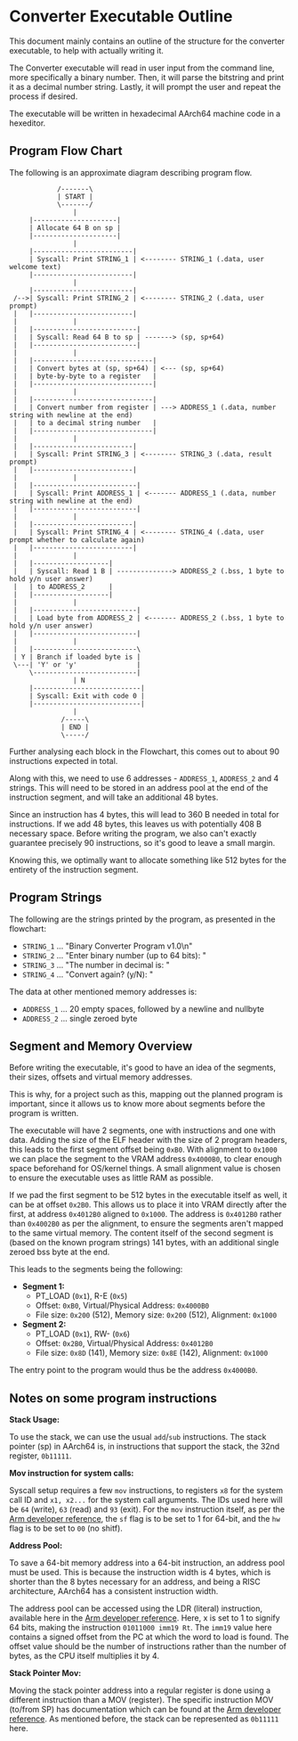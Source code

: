 # Converter Executable Outline

This document mainly contains an outline of the structure for the converter executable, to help with actually writing it.

The Converter executable will read in user input from the command line, more specifically a binary number.
Then, it will parse the bitstring and print it as a decimal number string.
Lastly, it will prompt the user and repeat the process if desired.

The executable will be written in hexadecimal AArch64 machine code in a hexeditor.

## Program Flow Chart

The following is an approximate diagram describing program flow.

```
            /-------\
            | START |
            \-------/
                |
     |---------------------|
     | Allocate 64 B on sp |
     |---------------------|
                |
     |-------------------------|
     | Syscall: Print STRING_1 | <-------- STRING_1 (.data, user welcome text)
     |-------------------------|
                |
     |-------------------------|
 /-->| Syscall: Print STRING_2 | <-------- STRING_2 (.data, user prompt)
 |   |-------------------------|
 |              |
 |   |--------------------------|
 |   | Syscall: Read 64 B to sp | -------> (sp, sp+64)
 |   |--------------------------|
 |              |
 |   |------------------------------|
 |   | Convert bytes at (sp, sp+64) | <--- (sp, sp+64)
 |   | byte-by-byte to a register   |
 |   |------------------------------|
 |              |
 |   |------------------------------|
 |   | Convert number from register | ---> ADDRESS_1 (.data, number string with newline at the end)
 |   | to a decimal string number   |
 |   |------------------------------|
 |              |
 |   |-------------------------|
 |   | Syscall: Print STRING_3 | <-------- STRING_3 (.data, result prompt)
 |   |-------------------------|
 |              |
 |   |--------------------------|
 |   | Syscall: Print ADDRESS_1 | <------- ADDRESS_1 (.data, number string with newline at the end)
 |   |--------------------------|
 |              |
 |   |-------------------------|
 |   | Syscall: Print STRING_4 | <-------- STRING_4 (.data, user prompt whether to calculate again)
 |   |-------------------------|
 |              |
 |   |-------------------|
 |   | Syscall: Read 1 B | --------------> ADDRESS_2 (.bss, 1 byte to hold y/n user answer)
 |   | to ADDRESS_2      |
 |   |-------------------|
 |              |
 |   |--------------------------|
 |   | Load byte from ADDRESS_2 | <------- ADDRESS_2 (.bss, 1 byte to hold y/n user answer)
 |   |--------------------------|
 |              |
 |   |--------------------------\
 | Y | Branch if loaded byte is |
 \---| 'Y' or 'y'               |
     \--------------------------|
                | N
     |---------------------------|
     | Syscall: Exit with code 0 |
     |---------------------------|
                |
             /-----\
             | END |
             \-----/
```

Further analysing each block in the Flowchart, this comes out to about 90 instructions expected in total.

Along with this, we need to use 6 addresses - `ADDRESS_1`, `ADDRESS_2` and 4 strings.
This will need to be stored in an address pool at the end of the instruction segment, and will take an additional 48 bytes.

Since an instruction has 4 bytes, this will lead to 360 B needed in total for instructions.
If we add 48 bytes, this leaves us with potentially 408 B necessary space.
Before writing the program, we also can't exactly guarantee precisely 90 instructions, so it's good to leave a small margin.

Knowing this, we optimally want to allocate something like 512 bytes for the entirety of the instruction segment.

## Program Strings

The following are the strings printed by the program, as presented in the flowchart:

- `STRING_1` ... "Binary Converter Program v1.0\n"
- `STRING_2` ... "Enter binary number (up to 64 bits): "
- `STRING_3` ... "The number in decimal is: "
- `STRING_4` ... "Convert again? (y/N): "

The data at other mentioned memory addresses is:

- `ADDRESS_1` ... 20 empty spaces, followed by a newline and nullbyte
- `ADDRESS_2` ... single zeroed byte

## Segment and Memory Overview

Before writing the executable, it's good to have an idea of the segments, their sizes, offsets and virtual memory addresses.

This is why, for a project such as this, mapping out the planned program is important, since it allows us to know more about segments before the program is written.

The executable will have 2 segments, one with instructions and one with data.
Adding the size of the ELF header with the size of 2 program headers, this leads to the first segment offset being `0xB0`.
With alignment to `0x1000` we can place the segment to the VRAM address `0x4000B0`, to clear enough space beforehand for OS/kernel things.
A small alignment value is chosen to ensure the executable uses as little RAM as possible.

If we pad the first segment to be 512 bytes in the executable itself as well, it can be at offset `0x2B0`.
This allows us to place it into VRAM directly after the first, at address `0x4012B0` aligned to `0x1000`.
The address is `0x4012B0` rather than `0x4002B0` as per the alignment, to ensure the segments aren't mapped to the same virtual memory.
The content itself of the second segment is (based on the known program strings) 141 bytes, with an additional single zeroed bss byte at the end.

This leads to the segments being the following:

- **Segment 1:**
  - PT_LOAD (`0x1`), R-E (`0x5`)
  - Offset: `0xB0`, Virtual/Physical Address: `0x4000B0`
  - File size: `0x200` (512), Memory size: `0x200` (512), Alignment: `0x1000`
- **Segment 2:**
  - PT_LOAD (`0x1`), RW- (`0x6`)
  - Offset: `0x2B0`, Virtual/Physical Address: `0x4012B0`
  - File size: `0x8D` (141), Memory size: `0x8E` (142), Alignment: `0x1000`

The entry point to the program would thus be the address `0x4000B0`.

## Notes on some program instructions

**Stack Usage:**

To use the stack, we can use the usual `add`/`sub` instructions.
The stack pointer (sp) in AArch64 is, in instructions that support the stack, the 32nd register, `0b11111`.

**Mov instruction for system calls:**

Syscall setup requires a few `mov` instructions, to registers `x8` for the system call ID and `x1, x2...` for the system call arguments.
The IDs used here will be `64` (write), `63` (read) and `93` (exit).
For the `mov` instruction itself, as per the 
[Arm developer reference](https://developer.arm.com/documentation/ddi0596/2020-12/Base-Instructions/MOV--wide-immediate---Move--wide-immediate---an-alias-of-MOVZ-), 
the `sf` flag is to be set to 1 for 64-bit, and the `hw` flag is to be set to `00` (no shitf).

**Address Pool:**

To save a 64-bit memory address into a 64-bit instruction, an address pool must be used.
This is because the instruction width is 4 bytes, which is shorter than the 8 bytes necessary for an address,
and being a RISC architecture, AArch64 has a consistent instruction width.

The address pool can be accessed using the LDR (literal) instruction, available here in the
[Arm developer reference](https://developer.arm.com/documentation/ddi0596/2020-12/Base-Instructions/LDR--literal---Load-Register--literal--).
Here, x is set to 1 to signify 64 bits, making the instruction `01011000 imm19 Rt`.
The `imm19` value here contains a signed offset from the PC at which the word to load is found.
The offset value should be the number of instructions rather than the number of bytes, as the CPU itself multiplies it by 4.

**Stack Pointer Mov:**

Moving the stack pointer address into a regular register is done using a different instruction than a MOV (register).
The specific instruction MOV (to/from SP) has documentation which can be found at the
[Arm developer reference](https://developer.arm.com/documentation/ddi0602/2020-12/Base-Instructions/MOV--to-from-SP---Move-between-register-and-stack-pointer--an-alias-of-ADD--immediate--).
As mentioned before, the stack can be represented as `0b11111` here.



